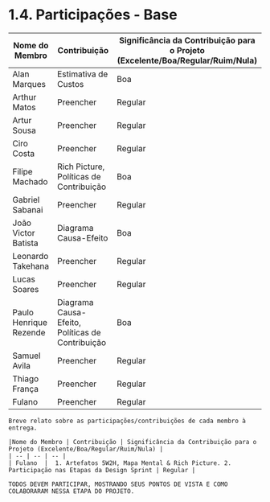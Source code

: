 # 1.4. Participações - Base

|Nome do Membro | Contribuição | Significância da Contribuição para o Projeto (Excelente/Boa/Regular/Ruim/Nula) |
| -- | -- | -- |
| Alan Marques  | Estimativa de Custos | Boa |
| Arthur Matos  |  Preencher | Regular |
| Artur Sousa  |  Preencher | Regular |
| Ciro Costa  |  Preencher | Regular |
| Filipe Machado |  Rich Picture, Políticas de Contribuição | Boa |
| Gabriel Sabanai  |  Preencher | Regular |
| João Victor Batista |  Diagrama Causa-Efeito | Boa |
| Leonardo Takehana  |  Preencher | Regular |
| Lucas Soares |  Preencher | Regular |
| Paulo Henrique Rezende  |  Diagrama Causa-Efeito, Políticas de Contribuição | Boa |
| Samuel Avila  |  Preencher | Regular |
| Thiago França |  Preencher | Regular |
| Fulano  |  Preencher | Regular |

[//]: # "TODO: Preencher a contribuição de cada um"

```
Breve relato sobre as participações/contribuições de cada membro à entrega. 

|Nome do Membro | Contribuição | Significância da Contribuição para o Projeto (Excelente/Boa/Regular/Ruim/Nula) |
| -- | -- | -- |
| Fulano  |  1. Artefatos 5W2H, Mapa Mental & Rich Picture. 2. Participação nas Etapas da Design Sprint | Regular |

TODOS DEVEM PARTICIPAR, MOSTRANDO SEUS PONTOS DE VISTA E COMO COLABORARAM NESSA ETAPA DO PROJETO.
```

